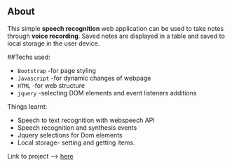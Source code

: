 ## About
This simple **speech recognition** web application can be used to take notes through **voice recording**. Saved notes are displayed in a table and saved to local storage in the user device.

##Techs used:
* `Bootstrap` -for page styling
* `Javascript` -for dynamic changes of webpage
* `HTML` -for web structure 
* `jquery` -selecting DOM elements and event listeners additions

Things learnt:
* Speech to text recognition with webspeech API
* Speech recognition and synthesis events
* Jquery selections for Dom elements
* Local storage- setting and getting items.

Link to project --> <a href = "https://ealpha072.github.io/speech-recog/" target = "_blank"> here </a>


